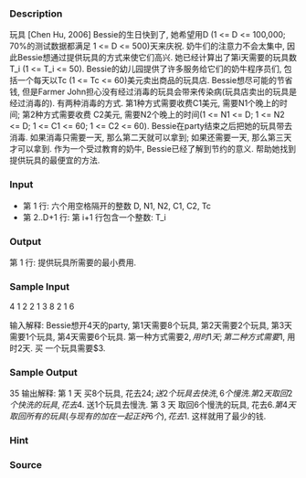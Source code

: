 
### Description
玩具 [Chen Hu, 2006] Bessie的生日快到了, 她希望用D (1 <= D <= 100,000; 70%的测试数据都满足 1 <= D <= 500)天来庆祝. 奶牛们的注意力不会太集中, 因此Bessie想通过提供玩具的方式来使它们高兴. 她已经计算出了第i天需要的玩具数T_i (1 <= T_i <= 50). Bessie的幼儿园提供了许多服务给它们的奶牛程序员们, 包括一个每天以Tc (1 <= Tc <= 60)美元卖出商品的玩具店. Bessie想尽可能的节省钱, 但是Farmer John担心没有经过消毒的玩具会带来传染病(玩具店卖出的玩具是经过消毒的). 有两种消毒的方式. 第1种方式需要收费C1美元, 需要N1个晚上的时间; 第2种方式需要收费 C2美元, 需要N2个晚上的时间(1 <= N1 <= D; 1 <= N2 <= D; 1 <= C1 <= 60; 1 <= C2 <= 60). Bessie在party结束之后把她的玩具带去消毒. 如果消毒只需要一天, 那么第二天就可以拿到; 如果还需要一天, 那么第三天才可以拿到. 作为一个受过教育的奶牛, Bessie已经了解到节约的意义. 帮助她找到提供玩具的最便宜的方法. 
### Input
* 第 1 行: 六个用空格隔开的整数 D, N1, N2, C1, C2, Tc 
* 第 2..D+1 行: 第 i+1 行包含一个整数: T_i 
### Output
第 1 行: 提供玩具所需要的最小费用. 
### Sample Input
4 1 2 2 1 3
8
2
1
6

输入解释:
Bessie想开4天的party, 第1天需要8个玩具, 第2天需要2个玩具, 第3天需要1个玩具,
第4天需要6个玩具. 第一种方式需要$2, 用时1天; 第二种方式需要$1, 用时2天. 买
一个玩具需要$3.


### Sample Output
35
输出解释:
第 1 天   买8个玩具, 花去$24; 送2个玩具去快洗, 6个慢洗.
第 2 天   取回2个快洗的玩具, 花去$4. 送1个玩具去慢洗.
第 3 天   取回6个慢洗的玩具, 花去$6.
第 4 天   取回所有的玩具(与现有的加在一起正好6个), 花去$1. 这样就用了最少的钱.

### Hint

### Source

